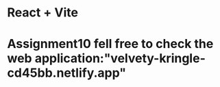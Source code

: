 
# React + Vite
# Assignment10  fell free to check the web application:"velvety-kringle-cd45bb.netlify.app"


